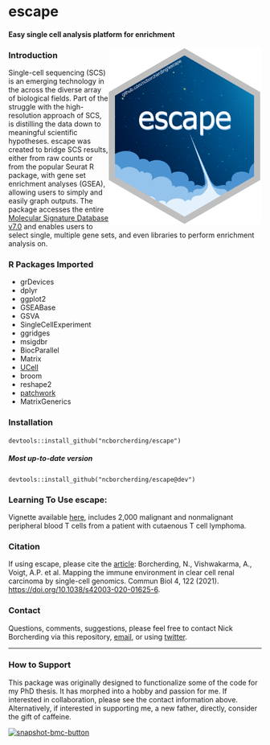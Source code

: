 # escape
#### Easy single cell analysis platform for enrichment

<img align="right" src="https://github.com/ncborcherding/ncborcherding.github.io/blob/master/images/escape_hex_sticker.png" width="305" height="352">

### Introduction
Single-cell sequencing (SCS) is an emerging technology in the across the diverse array of biological fields. Part of the struggle with the high-resolution approach of SCS, is distilling the data down to meaningful scientific hypotheses. escape was created to bridge SCS results, either from raw counts or from the popular Seurat R package, with gene set enrichment analyses (GSEA), allowing users to simply and easily graph outputs. The package accesses the entire [Molecular Signature Database v7.0](https://www.gsea-msigdb.org/gsea/msigdb/search.jsp) and enables users to select single, multiple gene sets, and even libraries to perform enrichment analysis on. 

### R Packages Imported

+ grDevices 
+ dplyr 
+ ggplot2  
+ GSEABase 
+ GSVA
+ SingleCellExperiment
+ ggridges
+ msigdbr
+ BiocParallel
+ Matrix
+ [UCell](https://github.com/carmonalab/UCell)
+ broom
+ reshape2
+ [patchwork](https://patchwork.data-imaginist.com/)
+ MatrixGenerics

### Installation

```devtools::install_github("ncborcherding/escape")```

##### Most up-to-date version

```devtools::install_github("ncborcherding/escape@dev")```

### Learning To Use escape:

Vignette available [here](https://ncborcherding.github.io/vignettes/escape_vignette.html), includes 2,000 malignant and nonmalignant peripheral blood T cells from a patient with cutaenous T cell lymphoma.

### Citation 
If using escape, please cite the [article](https://www.nature.com/articles/s42003-020-01625-6): Borcherding, N., Vishwakarma, A., Voigt, A.P. et al. Mapping the immune environment in clear cell renal carcinoma by single-cell genomics. Commun Biol 4, 122 (2021). https://doi.org/10.1038/s42003-020-01625-6. 

### Contact
Questions, comments, suggestions, please feel free to contact Nick Borcherding via this repository, [email](mailto:ncborch@gmail.com), or using [twitter](https://twitter.com/theHumanBorch). 

******
### How to Support 
This package was originally designed to functionalize some of the code for my PhD thesis. It has morphed into a hobby and passion for me. If interested in collaboration, please see the contact information above. Alternatively, if interested in supporting me, a new father, directly, consider the gift of caffeine.

[<img width="208" alt="snapshot-bmc-button" src="https://user-images.githubusercontent.com/22754118/175768906-2061f309-d038-4a0a-8f5b-5f250bf451cf.png">](https://www.buymeacoffee.com/theHumanBorch)

